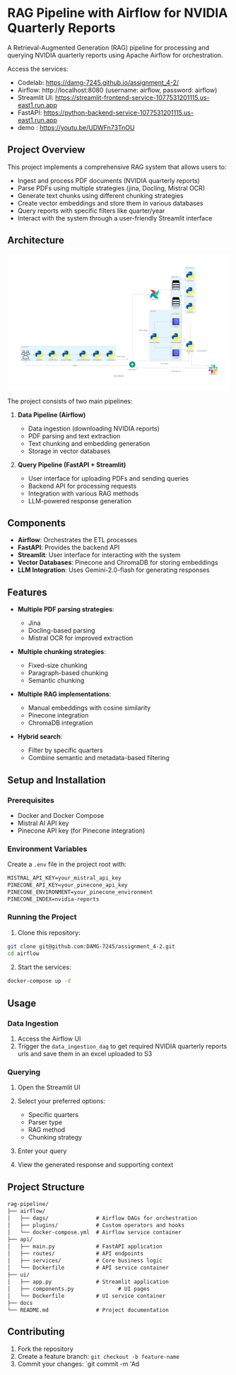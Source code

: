 # RAG Pipeline with Airflow for NVIDIA Quarterly Reports

A Retrieval-Augmented Generation (RAG) pipeline for processing and querying NVIDIA quarterly reports using Apache Airflow for orchestration.


Access the services:
   - Codelab: https://damg-7245.github.io/assignment_4-2/
   - Airflow: http://localhost:8080 (username: airflow, password: airflow)
   - Streamlit UI: https://streamlit-frontend-service-1077531201115.us-east1.run.app
   - FastAPI: https://python-backend-service-1077531201115.us-east1.run.app
   - demo : https://youtu.be/UDWFn73TnOU

## Project Overview

This project implements a comprehensive RAG system that allows users to:
- Ingest and process PDF documents (NVIDIA quarterly reports)
- Parse PDFs using multiple strategies (jina, Docling, Mistral OCR)
- Generate text chunks using different chunking strategies
- Create vector embeddings and store them in various databases
- Query reports with specific filters like quarter/year
- Interact with the system through a user-friendly Streamlit interface

## Architecture

![Alt Text](rag_architecture.png)

The project consists of two main pipelines:

1. **Data Pipeline (Airflow)**
   - Data ingestion (downloading NVIDIA reports)
   - PDF parsing and text extraction
   - Text chunking and embedding generation
   - Storage in vector databases

2. **Query Pipeline (FastAPI + Streamlit)**
   - User interface for uploading PDFs and sending queries
   - Backend API for processing requests
   - Integration with various RAG methods
   - LLM-powered response generation

## Components

- **Airflow**: Orchestrates the ETL processes
- **FastAPI**: Provides the backend API
- **Streamlit**: User interface for interacting with the system
- **Vector Databases**: Pinecone and ChromaDB for storing embeddings
- **LLM Integration**: Uses Gemini-2.0-flash for generating responses

## Features

- **Multiple PDF parsing strategies**:
  - Jina
  - Docling-based parsing
  - Mistral OCR for improved extraction

- **Multiple chunking strategies**:
  - Fixed-size chunking
  - Paragraph-based chunking
  - Semantic chunking

- **Multiple RAG implementations**:
  - Manual embeddings with cosine similarity
  - Pinecone integration
  - ChromaDB integration

- **Hybrid search**:
  - Filter by specific quarters
  - Combine semantic and metadata-based filtering

## Setup and Installation

### Prerequisites
- Docker and Docker Compose
- Mistral AI API key
- Pinecone API key (for Pinecone integration)

### Environment Variables
Create a `.env` file in the project root with:

```
MISTRAL_API_KEY=your_mistral_api_key
PINECONE_API_KEY=your_pinecone_api_key
PINECONE_ENVIRONMENT=your_pinecone_environment
PINECONE_INDEX=nvidia-reports
```

### Running the Project

1. Clone this repository:
```bash
git clone git@github.com:DAMG-7245/assignment_4-2.git
cd airflow
```

2. Start the services:
```bash
docker-compose up -d
```



## Usage

### Data Ingestion
1. Access the Airflow UI
2. Trigger the `data_ingestion_dag` to get required NVIDIA quarterly reports urls and save them in an excel uploaded to S3


### Querying
1. Open the Streamlit UI
2. Select your preferred options:
   - Specific quarters
   - Parser type
   - RAG method
   - Chunking strategy
    
3. Enter your query
4. View the generated response and supporting context



## Project Structure

```
rag-pipeline/
├── airflow/
│   ├── dags/               # Airflow DAGs for orchestration
│   ├── plugins/            # Custom operators and hooks
│   └── docker-compose.yml  # Airflow service container
├── api/
│   ├── main.py             # FastAPI application
│   ├── routes/             # API endpoints
│   ├── services/           # Core business logic
│   └── Dockerfile          # API service container
├── ui/
│   ├── app.py              # Streamlit application
│   ├── components.py              # UI pages
│   └── Dockerfile          # UI service container
├── docs
└── README.md               # Project documentation
```

## Contributing

1. Fork the repository
2. Create a feature branch: `git checkout -b feature-name`
3. Commit your changes: `git commit -m 'Ad
